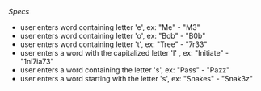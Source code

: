 _Specs_

* user enters word containing letter 'e', ex: "Me" - "M3"
* user enters word containing letter 'o', ex: "Bob" - "B0b"
* user enters word containing letter 't', ex: "Tree" - "7r33"
* user enters a word with the capitalized letter 'I' , ex: "Initiate" - "1ni7ia73"
* user enters a word containing the letter 's', ex: "Pass" - "Pazz"
* user enters a word starting with the letter 's', ex: "Snakes" - "Snak3z"
